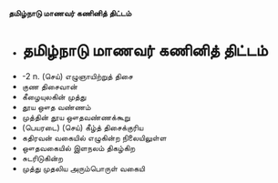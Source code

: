 **தமிழ்நாடு மாணவர் கணினித் திட்டம்**
- # தமிழ்நாடு மாணவர் கணினித் திட்டம்
- -2 n. (செய்) எழுஞாயிற்றுத் திசை
- குண திசைவான்
- கீழையுலகின் முத்து
- தூய ஔத வண்ணம்
- முத்தின் தூய ஔதவண்ணக்கூறு
- (பெயரடை) (செய்) கீழ்த் திசைக்குரிய
- கதிரவன் வகையில் எழுகின்ற நிலையிலுள்ள
- ஔதவகையில் இளநலம் திகழ்கிற
- சுடரிடுகின்ற
- முத்து முதலிய அரும்பொருள் வகையி

